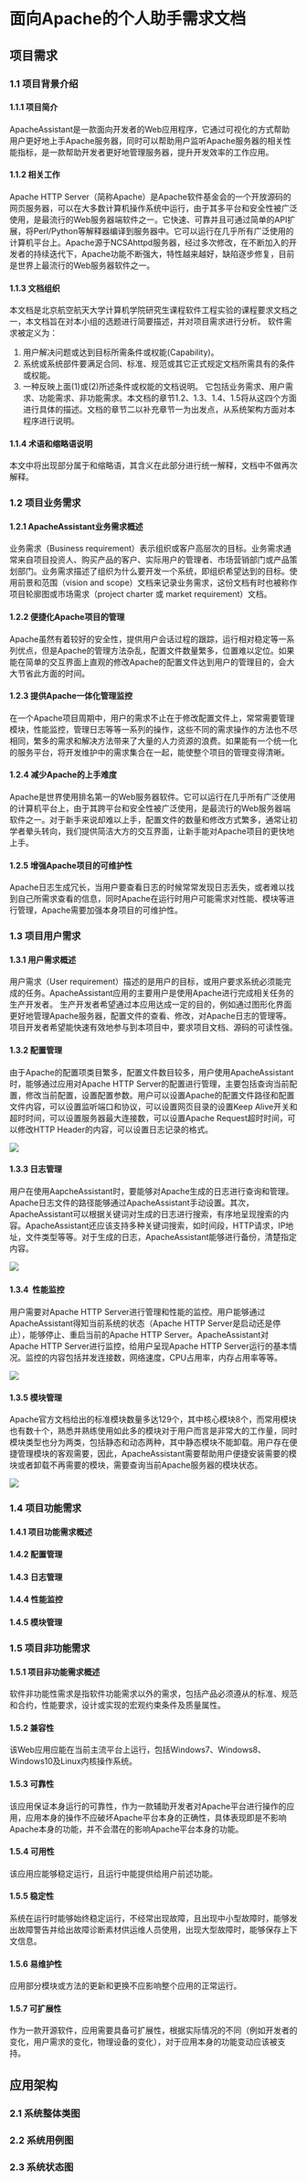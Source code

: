 # 面向Apache的个人助手需求文档

## 项目需求

### 1.1 项目背景介绍

#### 1.1.1   项目简介
ApacheAssistant是一款面向开发者的Web应用程序，它通过可视化的方式帮助用户更好地上手Apache服务器，同时可以帮助用户监听Apache服务器的相关性能指标，是一款帮助开发者更好地管理服务器，提升开发效率的工作应用。
#### 1.1.2   相关工作
Apache HTTP Server（简称Apache）是Apache软件基金会的一个开放源码的网页服务器，可以在大多数计算机操作系统中运行，由于其多平台和安全性被广泛使用，是最流行的Web服务器端软件之一。它快速、可靠并且可通过简单的API扩展，将Perl/Python等解释器编译到服务器中。它可以运行在几乎所有广泛使用的计算机平台上。Apache源于NCSAhttpd服务器，经过多次修改，在不断加入的开发者的持续迭代下，Apache功能不断强大，特性越来越好，缺陷逐步修复，目前是世界上最流行的Web服务器软件之一。
#### 1.1.3   文档组织
本文档是北京航空航天大学计算机学院研究生课程软件工程实验的课程要求文档之一，本文档旨在对本小组的选题进行简要描述，并对项目需求进行分析。
软件需求被定义为：
1)  用户解决问题或达到目标所需条件或权能(Capability)。 
2)  系统或系统部件要满足合同、标准、规范或其它正式规定文档所需具有的条件或权能。
3)  一种反映上面(1)或(2)所述条件或权能的文档说明。
它包括业务需求、用户需求、功能需求、非功能需求。本文档的章节1.2、1.3、1.4、1.5将从这四个方面进行具体的描述。文档的章节二以补充章节一为出发点，从系统架构方面对本程序进行说明。
#### 1.1.4   术语和缩略语说明
本文中将出现部分属于和缩略语，其含义在此部分进行统一解释，文档中不做再次解释。


### 1.2 项目业务需求

#### 1.2.1   ApacheAssistant业务需求概述
业务需求（Business requirement）表示组织或客户高层次的目标。业务需求通常来自项目投资人、购买产品的客户、实际用户的管理者、市场营销部门或产品策划部门。业务需求描述了组织为什么要开发一个系统，即组织希望达到的目标。使用前景和范围（vision and scope）文档来记录业务需求，这份文档有时也被称作项目轮廓图或市场需求（project charter 或 market requirement）文档。

#### 1.2.2   便捷化Apache项目的管理
Apache虽然有着较好的安全性，提供用户会话过程的跟踪，运行相对稳定等一系列优点，但是Apache的管理方法杂乱，配置文件数量繁多，位置难以定位。如果能在简单的交互界面上直观的修改Apache的配置文件达到用户的管理目的，会大大节省此方面的时间。

#### 1.2.3   提供Apache一体化管理监控
在一个Apache项目周期中，用户的需求不止在于修改配置文件上，常常需要管理模块，性能监控，管理日志等等一系列的操作，这些不同的需求操作的方法也不尽相同，繁多的需求和解决方法带来了大量的人力资源的浪费。如果能有一个统一化的服务平台，将开发维护中的需求集合在一起，能使整个项目的管理变得清晰。

#### 1.2.4   减少Apache的上手难度
Apache是世界使用排名第一的Web服务器软件。它可以运行在几乎所有广泛使用的计算机平台上，由于其跨平台和安全性被广泛使用，是最流行的Web服务器端软件之一。对于新手来说却难以上手，配置文件的数量和修改方式繁多，通常让初学者晕头转向，我们提供简洁大方的交互界面，让新手能对Apache项目的更快地上手。

#### 1.2.5   增强Apache项目的可维护性
Apache日志生成冗长，当用户要查看日志的时候常常发现日志丢失，或者难以找到自己所需求查看的信息，同时Apache在运行时用户可能需求对性能、模块等进行管理，Apache需要加强本身项目的可维护性。



### 1.3 项目用户需求

#### 1.3.1   用户需求概述
用户需求（User requirement）描述的是用户的目标，或用户要求系统必须能完成的任务。ApacheAssistant应用的主要用户是使用Apache进行完成相关任务的生产开发者。
生产开发者希望通过本应用达成一定的目的，例如通过图形化界面更好地管理Apache服务器，配置文件的查看、修改，对Apache日志的管理等。项目开发者希望能快速有效地参与到本项目中，要求项目文档、源码的可读性强。

#### 1.3.2  配置管理
由于Apache的配置项类目繁多，配置文件数目较多，用户使用ApacheAssistant时，能够通过应用对Apache HTTP Server的配置进行管理，主要包括查询当前配置，修改当前配置，设置配置参数。用户可以设置Apache的配置文件路径和配置文件内容，可以设置监听端口和协议，可以设置网页目录的设置Keep Alive开关和超时时间，可以设置服务器最大连接数，可以设置Apache Request超时时间，可以修改HTTP Header的内容，可以设置日志记录的格式。

![](https://github.com/buaa0110/ApacheAssistant/blob/master/usecase/ConfManagement.png)

#### 1.3.3  日志管理
用户在使用AapcheAssistant时，要能够对Apache生成的日志进行查询和管理。Apache日志文件的路径能够通过ApacheAssistant手动设置。其次，ApacheAssistant可以根据关键词对生成的日志进行搜索，有序地呈现搜索的内容。ApacheAssistant还应该支持多种关键词搜索，如时间段，HTTP请求，IP地址，文件类型等等。对于生成的日志，ApacheAssistant能够进行备份，清楚指定内容。

![](https://github.com/buaa0110/ApacheAssistant/blob/master/usecase/LogManagement.png)
 
#### 1.3.4  性能监控
用户需要对Apache HTTP Server进行管理和性能的监控。用户能够通过ApacheAssistant得知当前系统的状态（Apache HTTP Server是启动还是停止），能够停止、重启当前的Apache HTTP Server。ApacheAssistant对Apache HTTP Server进行监控，给用户呈现Apache HTTP Server运行的基本情况。监控的内容包括并发连接数，网络速度，CPU占用率，内存占用率等等。

![](https://github.com/buaa0110/ApacheAssistant/blob/master/usecase/PerfomanceManagement.png)

#### 1.3.5  模块管理
Apache官方文档给出的标准模块数量多达129个，其中核心模块8个，而常用模块也有数十个，熟悉并熟练使用如此多的模块对于用户而言是非常大的工作量，同时模块类型也分为两类，包括静态和动态两种，其中静态模块不能卸载。用户存在便捷管理模块的客观需要，因此，ApacheAssistant需要帮助用户便捷安装需要的模块或者卸载不再需要的模块，需要查询当前Apache服务器的模块状态。

![](https://github.com/buaa0110/ApacheAssistant/blob/master/usecase/ModelManagement.png)

### 1.4 项目功能需求

#### 1.4.1   项目功能需求概述

#### 1.4.2   配置管理

#### 1.4.3   日志管理

#### 1.4.4   性能监控

#### 1.4.5   模块管理

### 1.5 项目非功能需求

#### 1.5.1   项目非功能需求概述
软件非功能性需求是指软件功能需求以外的需求，包括产品必须遵从的标准、规范和合约，性能要求，设计或实现的宏观约束条件及质量属性。
#### 1.5.2   兼容性
该Web应用应能在当前主流平台上运行，包括Windows7、Windows8、Windows10及Linux内核操作系统。
#### 1.5.3   可靠性
该应用保证本身运行的可靠性，作为一款辅助开发者对Apache平台进行操作的应用，应用本身的操作不应破坏Apache平台本身的正确性，具体表现即是不影响Apache本身的功能，并不会潜在的影响Apache平台本身的功能。
#### 1.5.4   可用性
该应用应能够稳定运行，且运行中能提供给用户前述功能。
#### 1.5.5   稳定性
系统在运行时能够始终稳定运行，不经常出现故障，且出现中小型故障时，能够发出故障警告并给出故障诊断素材供运维人员使用，出现大型故障时，能够保存上下文信息。
#### 1.5.6   易维护性
应用部分模块或方法的更新和更换不应影响整个应用的正常运行。
#### 1.5.7   可扩展性
作为一款开源软件，应用需要具备可扩展性，根据实际情况的不同（例如开发者的变化，用户需求的变化，物理设备的变化），对于应用本身的功能变动应该被支持。


## 应用架构

### 2.1 系统整体类图

### 2.2 系统用例图

### 2.3 系统状态图

